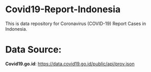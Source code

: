 # Covid19-Report-Indonesia

This is data repository for Coronavirus (COVID-19) Report Cases in Indonesia. 

# Data Source:

__Covid19.go.id__: https://data.covid19.go.id/public/api/prov.json


